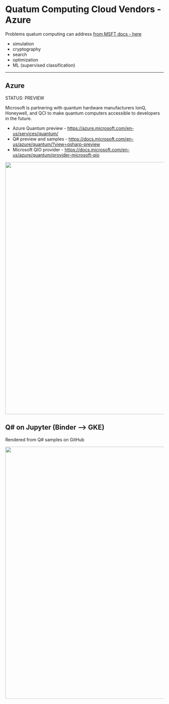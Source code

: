 # Quatum Computing Cloud Vendors - Azure

Problems quatum computing can address [from MSFT docs - here](https://docs.microsoft.com/en-us/azure/quantum/overview-qdk)
- simulation
- cryptography
- search
- optimization
- ML (supervised classification)

---
## Azure

STATUS: PREVIEW 

Microsoft is partnering with quantum hardware manufacturers IonQ, Honeywell, and QCI to make quantum computers accessible to developers in the future.

- Azure Quantum preview - https://azure.microsoft.com/en-us/services/quantum/
- Q# preview and samples - https://docs.microsoft.com/en-us/azure/quantum/?view=qsharp-preview
- Microsoft QIO provider - https://docs.microsoft.com/en-us/azure/quantum/provider-microsoft-qio

<img src="https://github.com/lynnlangit/learning-quantum/blob/main/images/azure-quantum.png" width=800>

## Q# on Jupyter (Binder --> GKE)

Rendered from Q# samples on GitHub

<img src="https://github.com/lynnlangit/learning-quantum/blob/main/images/qsharp-jupyter.png" width=800>

